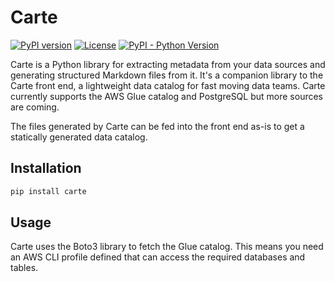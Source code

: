 # Carte
[![PyPI version](https://badge.fury.io/py/carte.svg)](https://badge.fury.io/py/carte)
[![License](http://img.shields.io/:license-Apache%202-blue.svg)](LICENSE)
[![PyPI - Python Version](https://img.shields.io/pypi/pyversions/carte.svg)](https://pypi.org/project/carte/)


Carte is a Python library for extracting metadata from your data sources and generating structured Markdown files from it. It's a companion library to the Carte front end, a lightweight data catalog for fast moving data teams. Carte currently supports the AWS Glue catalog and PostgreSQL but more sources are coming.

The files generated by Carte can be fed into the front end as-is to get a statically generated data catalog.

## Installation

``` sh
pip install carte
```

## Usage

Carte uses the Boto3 library to fetch the Glue catalog. This means you need an AWS CLI profile defined that can access the required databases and tables.
